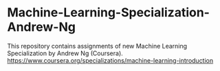 # Machine-Learning-Specialization-Andrew-Ng
This repository contains assignments of new Machine Learning Specialization by Andrew Ng (Coursera).  
https://www.coursera.org/specializations/machine-learning-introduction  

